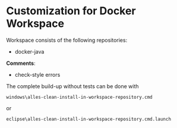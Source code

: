 Customization for Docker Workspace
===================================

Workspace consists of the following repositories:

- docker-java

**Comments**:

- check-style errors 


The complete build-up without tests can be done with
    
    windows\alles-clean-install-in-workspace-repository.cmd

or

    eclipse\alles-clean-install-in-workspace-repository.cmd.launch
    
